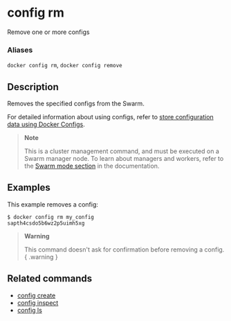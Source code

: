 # config rm

<!---MARKER_GEN_START-->
Remove one or more configs

### Aliases

`docker config rm`, `docker config remove`


<!---MARKER_GEN_END-->

## Description

Removes the specified configs from the Swarm.

For detailed information about using configs, refer to [store configuration data using Docker Configs](https://docs.docker.com/engine/swarm/configs/).

> **Note**
>
> This is a cluster management command, and must be executed on a Swarm
> manager node. To learn about managers and workers, refer to the
> [Swarm mode section](https://docs.docker.com/engine/swarm/) in the
> documentation.

## Examples

This example removes a config:

```console
$ docker config rm my_config
sapth4csdo5b6wz2p5uimh5xg
```

> **Warning**
>
> This command doesn't ask for confirmation before removing a config.
{ .warning }

## Related commands

* [config create](config_create.md)
* [config inspect](config_inspect.md)
* [config ls](config_ls.md)
